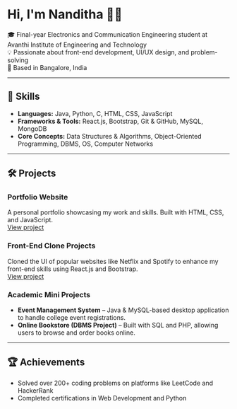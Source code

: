 # Hi, I'm Nanditha 👩‍💻

🎓 Final-year Electronics and Communication Engineering student at Avanthi Institute of Engineering and Technology  
💡 Passionate about front-end development, UI/UX design, and problem-solving  
📍 Based in Bangalore, India

---

## 🔧 Skills

- **Languages:** Java, Python, C, HTML, CSS, JavaScript
- **Frameworks & Tools:** React.js, Bootstrap, Git & GitHub, MySQL, MongoDB
- **Core Concepts:** Data Structures & Algorithms, Object-Oriented Programming, DBMS, OS, Computer Networks

---

## 🛠 Projects

### Portfolio Website  
A personal portfolio showcasing my work and skills. Built with HTML, CSS, and JavaScript.  
[View project](#)

### Front-End Clone Projects  
Cloned the UI of popular websites like Netflix and Spotify to enhance my front-end skills using React.js and Bootstrap.  
[View project](#)

### Academic Mini Projects  
- **Event Management System** – Java & MySQL-based desktop application to handle college event registrations.  
- **Online Bookstore (DBMS Project)** – Built with SQL and PHP, allowing users to browse and order books online.

---

## 🏆 Achievements

- Solved over 200+ coding problems on platforms like LeetCode and HackerRank  
- Completed certifications in Web Development and Python


